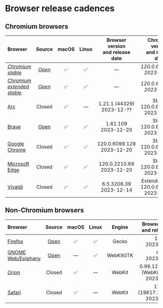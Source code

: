 # Browser release cadences

## Chromium browsers

| Browser | Source | macOS | Linux | Browser version<br>and release date | Chromium version<br>and release date |
|:--|:-:|:-:|:-:|:-:|:-:|
| *[Chromium stable](https://chromiumdash.appspot.com/releases)* | *[Open](https://github.com/chromium/chromium)* | ✅ | ✅ | &mdash; | *120.0.6099.129<br>2023-12-20* |
| *[Chromium extended stable](https://chromiumdash.appspot.com/releases)* | *[Open](https://github.com/chromium/chromium)* | ✅ | ✅ | &mdash; | *120.0.6099.129<br>2023-12-20* |
| [Arc](https://resources.arc.net/en/articles/8233343-release-notes) | Closed | ✅ | &mdash; | 1.21.1 (44329)<br>2023-12-?? | Stable 120.0.6099.109<br>2023-12-11 |
| [Brave](https://github.com/brave/brave-browser/releases) | [Open](https://github.com/brave/brave-browser) | ✅ | ✅ | 1.61.109<br>2023-12-20 | Stable 120.0.6099.144<br>2023-12-19 |
| [Google Chrome](https://chromereleases.googleblog.com/search/label/Stable%20updates) | Closed | ✅ | ✅ | 120.0.6099.129<br>2023-12-20 | Stable 120.0.6099.129<br>2023-12-20 |
| [Microsoft Edge](https://learn.microsoft.com/en-us/deployedge/microsoft-edge-relnote-stable-channel) | Closed | ✅ | ✅ | 120.0.2210.89<br>2023-12-20 | Stable 120.0.6099.110<br>2023-12-11 |
| [Vivaldi](https://vivaldi.com/blog/desktop/updates/) | Closed | ✅ | ✅ | 6.5.3206.39<br>2023-12-14 | Extended stable<br>120.0.6099.121<br>2023-12-12 |

## Non-Chromium browsers

| Browser | Source | macOS | Linux | Engine | Browser version<br>and release date |
|:--|:-:|:-:|:-:|:-:|:-:|
| [Firefox](https://groups.google.com/a/mozilla.org/g/announce) | [Open](https://hg.mozilla.org/mozilla-central/) | ✅ | ✅ | Gecko | 121.0<br>2023-12-19 |
| [GNOME Web/Epiphany](https://gitlab.gnome.org/GNOME/epiphany/-/releases) | [Open](https://gitlab.gnome.org/GNOME/epiphany) | &mdash; | ✅ | WebKitGTK | 45.1<br>2023-11-06 |
| [Orion](https://kagi.com/orion/updates/orion-release-notes.html) | Closed | ✅ | &mdash; | WebKit | 0.99.126.4.1-beta<br>(WebKit 618.1.2)<br>2023-12-13 |
| [Safari](https://developer.apple.com/documentation/safari-release-notes/) | Closed | ✅ | &mdash; | WebKit | 17.2.1 (19617.1.17.11.12)<br>2023-12-19 |
